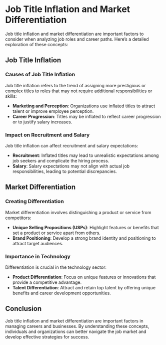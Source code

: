 # Job Title Inflation and Market Differentiation

Job title inflation and market differentiation are important factors to consider when analyzing job roles and career paths. Here’s a detailed exploration of these concepts:

## Job Title Inflation

### Causes of Job Title Inflation

Job title inflation refers to the trend of assigning more prestigious or complex titles to roles that may not require additional responsibilities or skills:

- **Marketing and Perception**: Organizations use inflated titles to attract talent or improve employee perception.
- **Career Progression**: Titles may be inflated to reflect career progression or to justify salary increases.

### Impact on Recruitment and Salary

Job title inflation can affect recruitment and salary expectations:

- **Recruitment**: Inflated titles may lead to unrealistic expectations among job seekers and complicate the hiring process.
- **Salary**: Salary expectations may not align with actual job responsibilities, leading to potential discrepancies.

## Market Differentiation

### Creating Differentiation

Market differentiation involves distinguishing a product or service from competitors:

- **Unique Selling Propositions (USPs)**: Highlight features or benefits that set a product or service apart from others.
- **Brand Positioning**: Develop a strong brand identity and positioning to attract target audiences.

### Importance in Technology

Differentiation is crucial in the technology sector:

- **Product Differentiation**: Focus on unique features or innovations that provide a competitive advantage.
- **Talent Differentiation**: Attract and retain top talent by offering unique benefits and career development opportunities.

## Conclusion

Job title inflation and market differentiation are important factors in managing careers and businesses. By understanding these concepts, individuals and organizations can better navigate the job market and develop effective strategies for success.
